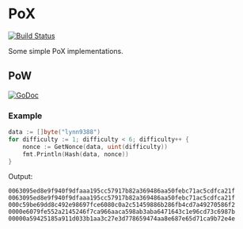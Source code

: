 # PoX

[![Build Status](https://travis-ci.com/lynn9388/pox.svg?branch=master)](https://travis-ci.com/lynn9388/pox)

Some simple PoX implementations.

## PoW

[![GoDoc](https://godoc.org/github.com/lynn9388/pox/pow?status.svg)](https://godoc.org/github.com/lynn9388/pox/pow)

### Example

```go
data := []byte("lynn9388")
for difficulty := 1; difficulty < 6; difficulty++ {
    nonce := GetNonce(data, uint(difficulty))
    fmt.Println(Hash(data, nonce))
}
```

Output:

```text
0063095ed8e9f940f9dfaaa195cc57917b82a369486aa50febc71ac5cdfca21f
0063095ed8e9f940f9dfaaa195cc57917b82a369486aa50febc71ac5cdfca21f
000c59be69dd8c492e98697fce6080c0a2c51459886b286fb4cd7a49270586f2
0000e6079fe552a2145246f7ca966aaca598ab3aba6471643c1e96cd73c6987b
00000a59425185a911d033b1aa3c27e3d778659474aa8e687e65d71ca9b72e4e
```